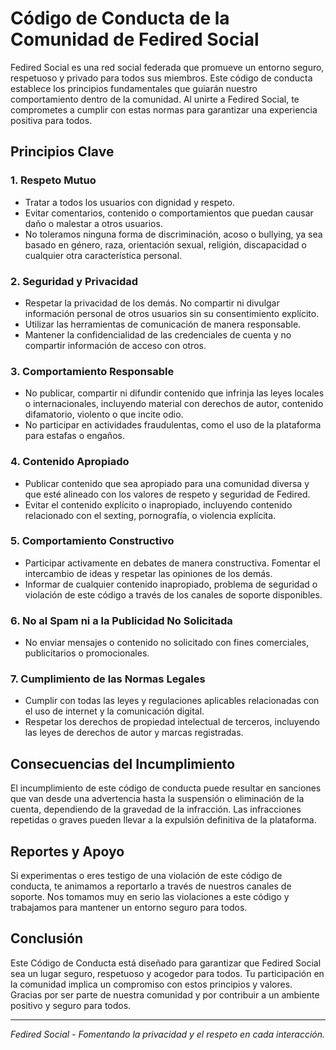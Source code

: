 # Código de Conducta de la Comunidad de Fedired Social

Fedired Social es una red social federada que promueve un entorno seguro, respetuoso y privado para todos sus miembros. Este código de conducta establece los principios fundamentales que guiarán nuestro comportamiento dentro de la comunidad. Al unirte a Fedired Social, te comprometes a cumplir con estas normas para garantizar una experiencia positiva para todos.

## Principios Clave

### 1. Respeto Mutuo
- Tratar a todos los usuarios con dignidad y respeto.
- Evitar comentarios, contenido o comportamientos que puedan causar daño o malestar a otros usuarios.
- No toleramos ninguna forma de discriminación, acoso o bullying, ya sea basado en género, raza, orientación sexual, religión, discapacidad o cualquier otra característica personal.

### 2. Seguridad y Privacidad
- Respetar la privacidad de los demás. No compartir ni divulgar información personal de otros usuarios sin su consentimiento explícito.
- Utilizar las herramientas de comunicación de manera responsable.
- Mantener la confidencialidad de las credenciales de cuenta y no compartir información de acceso con otros.

### 3. Comportamiento Responsable
- No publicar, compartir ni difundir contenido que infrinja las leyes locales o internacionales, incluyendo material con derechos de autor, contenido difamatorio, violento o que incite odio.
- No participar en actividades fraudulentas, como el uso de la plataforma para estafas o engaños.

### 4. Contenido Apropiado
- Publicar contenido que sea apropiado para una comunidad diversa y que esté alineado con los valores de respeto y seguridad de Fedired.
- Evitar el contenido explícito o inapropiado, incluyendo contenido relacionado con el sexting, pornografía, o violencia explícita.

### 5. Comportamiento Constructivo
- Participar activamente en debates de manera constructiva. Fomentar el intercambio de ideas y respetar las opiniones de los demás.
- Informar de cualquier contenido inapropiado, problema de seguridad o violación de este código a través de los canales de soporte disponibles.

### 6. No al Spam ni a la Publicidad No Solicitada
- No enviar mensajes o contenido no solicitado con fines comerciales, publicitarios o promocionales.

### 7. Cumplimiento de las Normas Legales
- Cumplir con todas las leyes y regulaciones aplicables relacionadas con el uso de internet y la comunicación digital.
- Respetar los derechos de propiedad intelectual de terceros, incluyendo las leyes de derechos de autor y marcas registradas.

## Consecuencias del Incumplimiento

El incumplimiento de este código de conducta puede resultar en sanciones que van desde una advertencia hasta la suspensión o eliminación de la cuenta, dependiendo de la gravedad de la infracción. Las infracciones repetidas o graves pueden llevar a la expulsión definitiva de la plataforma.

## Reportes y Apoyo

Si experimentas o eres testigo de una violación de este código de conducta, te animamos a reportarlo a través de nuestros canales de soporte. Nos tomamos muy en serio las violaciones a este código y trabajamos para mantener un entorno seguro para todos.

## Conclusión

Este Código de Conducta está diseñado para garantizar que Fedired Social sea un lugar seguro, respetuoso y acogedor para todos. Tu participación en la comunidad implica un compromiso con estos principios y valores. Gracias por ser parte de nuestra comunidad y por contribuir a un ambiente positivo y seguro para todos.

---

_Fedired Social - Fomentando la privacidad y el respeto en cada interacción._
